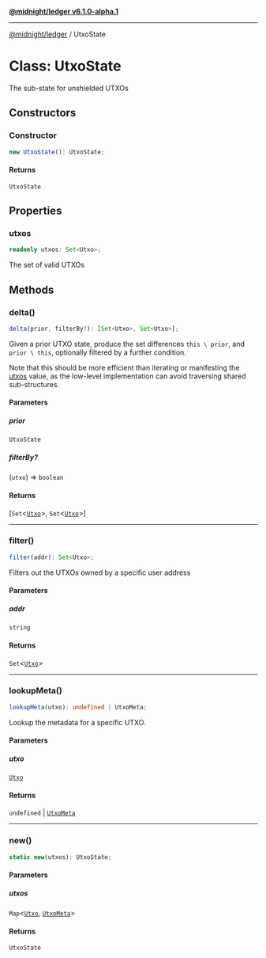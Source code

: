 [**@midnight/ledger v6.1.0-alpha.1**](../README.md)

***

[@midnight/ledger](../globals.md) / UtxoState

# Class: UtxoState

The sub-state for unshielded UTXOs

## Constructors

### Constructor

```ts
new UtxoState(): UtxoState;
```

#### Returns

`UtxoState`

## Properties

### utxos

```ts
readonly utxos: Set<Utxo>;
```

The set of valid UTXOs

## Methods

### delta()

```ts
delta(prior, filterBy?): [Set<Utxo>, Set<Utxo>];
```

Given a prior UTXO state, produce the set differences `this \ prior`, and
`prior \ this`, optionally filtered by a further condition.

Note that this should be more efficient than iterating or manifesting the
[utxos](#utxos) value, as the low-level implementation can avoid traversing
shared sub-structures.

#### Parameters

##### prior

`UtxoState`

##### filterBy?

(`utxo`) => `boolean`

#### Returns

\[`Set`\<[`Utxo`](../type-aliases/Utxo.md)\>, `Set`\<[`Utxo`](../type-aliases/Utxo.md)\>\]

***

### filter()

```ts
filter(addr): Set<Utxo>;
```

Filters out the UTXOs owned by a specific user address

#### Parameters

##### addr

`string`

#### Returns

`Set`\<[`Utxo`](../type-aliases/Utxo.md)\>

***

### lookupMeta()

```ts
lookupMeta(utxo): undefined | UtxoMeta;
```

Lookup the metadata for a specific UTXO.

#### Parameters

##### utxo

[`Utxo`](../type-aliases/Utxo.md)

#### Returns

`undefined` \| [`UtxoMeta`](UtxoMeta.md)

***

### new()

```ts
static new(utxos): UtxoState;
```

#### Parameters

##### utxos

`Map`\<[`Utxo`](../type-aliases/Utxo.md), [`UtxoMeta`](UtxoMeta.md)\>

#### Returns

`UtxoState`
